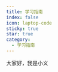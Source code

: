 ```yaml
---
title: 学习指南
index: false
icon: laptop-code
sticky: true
star: true
category:
  - 学习指南
---
```

大家好，我是小义
<Catalog />
